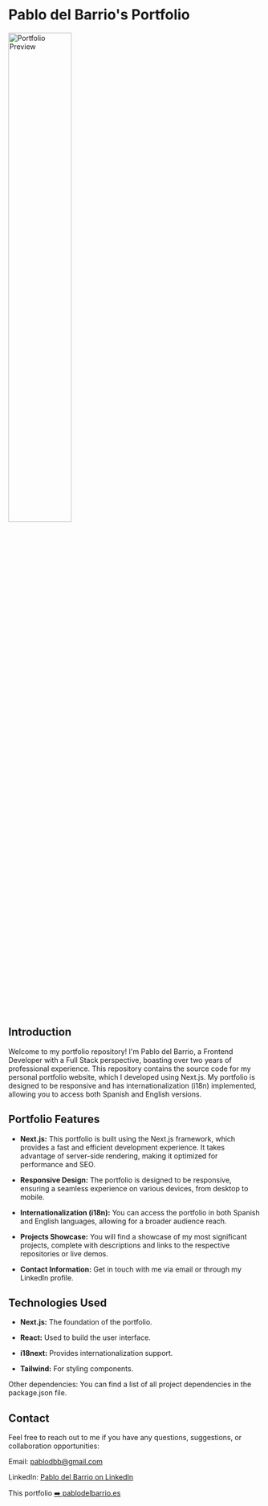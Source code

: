 # Pablo del Barrio's Portfolio

<img src="https://res.cloudinary.com/getoutbcn/image/upload/v1697718973/portfolio/portfoliomockupmobile_nfjwua.png" alt="Portfolio Preview" width="50%">

## Introduction

Welcome to my portfolio repository! I'm Pablo del Barrio, a Frontend Developer with a Full Stack perspective, boasting over two years of professional experience. This repository contains the source code for my personal portfolio website, which I developed using Next.js. My portfolio is designed to be responsive and has internationalization (i18n) implemented, allowing you to access both Spanish and English versions.

## Portfolio Features

- **Next.js:** This portfolio is built using the Next.js framework, which provides a fast and efficient development experience. It takes advantage of server-side rendering, making it optimized for performance and SEO.

- **Responsive Design:** The portfolio is designed to be responsive, ensuring a seamless experience on various devices, from desktop to mobile.

- **Internationalization (i18n):** You can access the portfolio in both Spanish and English languages, allowing for a broader audience reach.

- **Projects Showcase:** You will find a showcase of my most significant projects, complete with descriptions and links to the respective repositories or live demos.

- **Contact Information:** Get in touch with me via email or through my LinkedIn profile.

## Technologies Used

- **Next.js:** The foundation of the portfolio.

- **React:** Used to build the user interface.

- **i18next:** Provides internationalization support.

- **Tailwind:** For styling components.

Other dependencies: You can find a list of all project dependencies in the package.json file.

## Contact

Feel free to reach out to me if you have any questions, suggestions, or collaboration opportunities:

Email: pablodbb@gmail.com

LinkedIn: [Pablo del Barrio on LinkedIn](https://www.linkedin.com/in/pablo-del-barrio/)

This portfolio [➡️ pablodelbarrio.es](https://www.pablodelbarrio.es/)